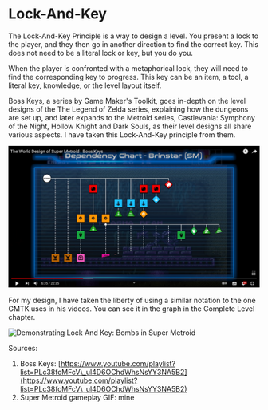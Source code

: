 # Lock-And-Key

The Lock-And-Key Principle is a way to design a level. You present a lock to the player, and they then go in another direction to find the correct key. This does not need to be a literal lock or key, but you do you.

When the player is confronted with a metaphorical lock, they will need to find the corresponding key to progress. This key can be an item, a tool, a literal key, knowledge, or the level layout itself.

Boss Keys, a series by Game Maker's Toolkit, goes in-depth on the level designs of the The Legend of Zelda series, explaining how the dungeons are set up, and later expands to the Metroid series, Castlevania: Symphony of the Night, Hollow Knight and Dark Souls, as their level designs all share various aspects. I have taken this Lock-And-Key principle from them.

![](<../.gitbook/assets/image (7).png>)

For my design, I have taken the liberty of using a similar notation to the one GMTK uses in his videos. You can see it in the graph in the Complete Level chapter.

![Demonstrating Lock And Key: Bombs in Super Metroid](<../.gitbook/assets/LockAndKey-Bombs (1).gif>)

Sources:

1. Boss Keys: [https://www.youtube.com/playlist?list=PLc38fcMFcV\_ul4D6OChdWhsNsYY3NA5B2](https://www.youtube.com/playlist?list=PLc38fcMFcV\_ul4D6OChdWhsNsYY3NA5B2)
2. Super Metroid gameplay GIF: mine

